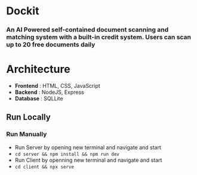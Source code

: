 # **Dockit**

### An AI Powered self-contained document scanning and matching system with a built-in credit system. Users can scan up to 20 free documents daily

# Architecture

- **Frontend** : HTML, CSS, JavaScript
- **Backend** : NodeJS, Express
- **Database** : SQLLite

## Run Locally

### Run Manually

- Run Server by opening new terminal and navigate and start
- `cd server && npm install && npm run dev`
- Run Client by openning new terminal and navigate and start
- `cd client && npx serve`
